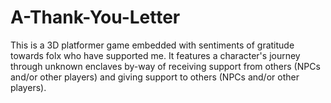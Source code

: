 # A-Thank-You-Letter
This is a 3D platformer game embedded with sentiments of gratitude towards folx who have supported me. It features a character's journey through unknown enclaves by-way of receiving support from others (NPCs and/or other players) and giving support to others (NPCs and/or other players).
